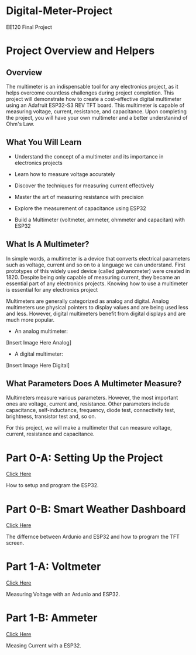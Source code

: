 # Digital-Meter-Project
EE120 Final Project 

# Project Overview and Helpers 

## Overview

The multimeter is an indispensable tool for any electronics project, as it helps overcome countless challenges during project completion. This project will demonstrate how to create a cost-effective digital multimeter using an Adafruit ESP32-S3 REV TFT board. This multimeter is capable of measuring voltage, current, resistance, and capacitance. Upon completing the project, you will have your own multimeter and a better understanind of Ohm's Law. 

## What You Will Learn 

- Understand the concept of a multimeter and its importance in electronics projects

- Learn how to measure voltage accurately

- Discover the techniques for measuring current effectively

- Master the art of measuring resistance with precision

- Explore the measurement of capacitance using ESP32

- Build a Multimeter (voltmeter, ammeter, ohmmeter and capacitan) with ESP32

## What Is A Multimeter?

In simple words, a multimeter is a device that converts electrical parameters such as voltage, current and so on to a language we can understand. First prototypes of this widely used device (called galvanometer) were created in 1820. Despite being only capable of measuring current, they became an essential part of any electronics projects. Knowing how to use a multimeter is essential for any electronics project

Multimeters are generally categorized as analog and digital. Analog multimeters use physical pointers to display values and are being used less and less. However, digital multimeters benefit from digital displays and are much more popular.

- An analog multimeter:

[Insert Image Here Analog]

- A digital multimeter:

[Insert Image Here Digital]


## What Parameters Does A Multimeter Measure?

Multimeters measure various parameters. However, the most important ones are voltage, current and, resistance. Other parameters include capacitance, self-inductance, frequency, diode test, connectivity test, brightness, transistor test and, so on.

For this project, we will make a multimeter that can measure voltage, current, resistance and capacitance.

# Part 0-A: Setting Up the Project
[Click Here](https://github.com/SDSMT-EE120/Digital-Meter-Project/tree/main/Part0-Setup) 

How to setup and program the ESP32. 

# Part 0-B: Smart Weather Dashboard 
[Click Here](https://github.com/SDSMT-EE120/Smart_Weather_Dashboard)

The differnce between Ardunio and ESP32 and how to program the TFT screen. 

# Part 1-A: Voltmeter
[Click Here](https://github.com/SDSMT-EE120/Digital-Meter-Project/tree/main/Part1-Voltmeter%2BAmmeter)

Measuring Voltage with an Ardunio and ESP32. 

# Part 1-B: Ammeter
[Click Here](https://github.com/SDSMT-EE120/Digital-Meter-Project/tree/main/Part1-Voltmeter%2BAmmeter)

Measing Current with a ESP32. 